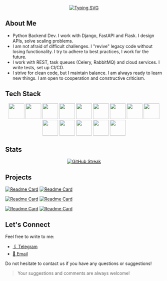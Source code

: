 <div align="center">
  
  [![Typing SVG](https://readme-typing-svg.herokuapp.com?font=Josefin+Sans&weight=700&size=100&duration=5003&pause=1010&center=true&random=false&width=1500&height=220&lines=Hi%2C+I'm+kolo;Python+developer+from+Belarus)](https://git.io/typing-svg)
</div>

## About Me

- Python Backend Dev. I work with Django, FastAPI and Flask. I design APIs, solve scaling problems.
- I am not afraid of difficult challenges. I "revive" legacy code without losing functionality. I try to adhere to best practices, I work for the future.
- I work with REST, task queues (Celery, RabbitMQ) and cloud services. I write tests, set up CI/CD.
- I strive for clean code, but I maintain balance. I am always ready to learn new things. I am open to cooperation and constructive criticism.
  
## Tech Stack
<div align="center"> 
  <img src="https://cdn.jsdelivr.net/gh/devicons/devicon@latest/icons/python/python-original.svg" height="50" width="50"/>
  <img src="https://cdn.jsdelivr.net/gh/devicons/devicon@latest/icons/postgresql/postgresql-original.svg" height="50" width="50"/>
  <img src="https://cdn.jsdelivr.net/gh/devicons/devicon@latest/icons/sqlite/sqlite-original.svg" height="50" width="50"/>
  <img src="https://cdn.jsdelivr.net/gh/devicons/devicon@latest/icons/bash/bash-original.svg" height="50" width="50"/>
  <img src="https://cdn.jsdelivr.net/gh/devicons/devicon@latest/icons/cloudflare/cloudflare-original.svg" height="50" width="50"/>
  <img src="https://cdn.jsdelivr.net/gh/devicons/devicon@latest/icons/css3/css3-original.svg" height="50" width="50"/>
  <img src="https://cdn.jsdelivr.net/gh/devicons/devicon@latest/icons/flask/flask-original.svg" height="50" width="50"/>
  <img src="https://cdn.jsdelivr.net/gh/devicons/devicon@latest/icons/git/git-original.svg" height="50" width="50"/>
  <img src="https://cdn.jsdelivr.net/gh/devicons/devicon@latest/icons/html5/html5-original.svg" height="50" width="50"/>
  <img src="https://cdn.jsdelivr.net/gh/devicons/devicon@latest/icons/linux/linux-original.svg" height="50" width="50"/>
  <img src="https://cdn.jsdelivr.net/gh/devicons/devicon@latest/icons/markdown/markdown-original.svg" height="50" width="50"/>
  <img src="https://cdn.jsdelivr.net/gh/devicons/devicon@latest/icons/ssh/ssh-original.svg" height="50" width="50"/>
  <img src="https://cdn.jsdelivr.net/gh/devicons/devicon@latest/icons/mysql/mysql-original.svg" height="50" width="50"/>
  <img src="https://cdn.jsdelivr.net/gh/devicons/devicon@latest/icons/mariadb/mariadb-original.svg" height="50" width="50"/>
  
</div>
 

## Stats

<div align='center'>

  [![GitHub Streak](https://streak-stats.demolab.com/?user=DenverCoder1)](https://git.io/streak-stats)
  
</div>


## Projects

[![Readme Card](https://github-readme-stats.vercel.app/api/pin/?username=koloideal&repo=argenta&show_icons=true&locale=en&layout=compact&theme=github_dark&hide_border=true)](https://github.com/koloideal/argenta) [![Readme Card](https://github-readme-stats.vercel.app/api/pin/?username=koloideal&repo=picker&show_icons=true&locale=en&layout=compact&theme=github_dark&hide_border=true)](https://github.com/koloideal/picker)

[![Readme Card](https://github-readme-stats.vercel.app/api/pin/?username=koloideal&repo=secondme&show_icons=true&locale=en&layout=compact&theme=github_dark&hide_border=true)](https://github.com/koloideal/secondme) [![Readme Card](https://github-readme-stats.vercel.app/api/pin/?username=koloideal&repo=CurvesApproximator&show_icons=true&locale=en&layout=compact&theme=github_dark&hide_border=true)](https://github.com/koloideal/CurvesApproximator)

[![Readme Card](https://github-readme-stats.vercel.app/api/pin/?username=koloideal&repo=SubProcessBot&show_icons=true&locale=en&layout=compact&theme=github_dark&hide_border=true)](https://github.com/koloideal/SubProcessBot) [![Readme Card](https://github-readme-stats.vercel.app/api/pin/?username=koloideal&repo=GetNews&show_icons=true&locale=en&layout=compact&theme=github_dark&hide_border=true)](https://github.com/koloideal/GetNews)


## Let's Connect

Feel free to write to me:

- <a href="https://t.me/kolo_id">🖇️ Telegram</a>
- <a href="mailto:kolo.is.main@gmail.com">📧 Email</a>

Do not hesitate to contact us if you have any questions or suggestions!

> Your suggestions and comments are always welcome!
